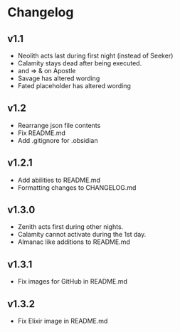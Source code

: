 # Changelog
## v1.1
* Neolith acts last during first night (instead of Seeker)
* Calamity stays dead after being executed.
* and => & on Apostle
* Savage has altered wording
* Fated placeholder has altered wording

## v1.2
* Rearrange json file contents
* Fix README.md
* Add .gitignore for .obsidian

## v1.2.1
* Add abilities to README.md
* Formatting changes to CHANGELOG.md

## v1.3.0
* Zenith acts first during other nights.
* Calamity cannot activate during the 1st day.
* Almanac like additions to README.md

## v1.3.1
* Fix images for GitHub in README.md

## v1.3.2
* Fix Elixir image in README.md